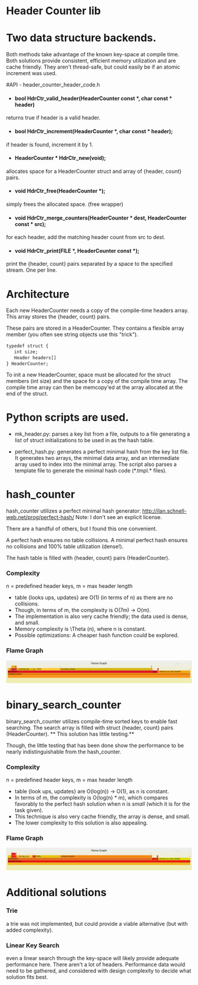 # Header Counter lib
# Two data structure backends.
Both methods take advantage of the known key-space at compile time.
Both solutions provide consistent, efficient memory utilization and are
cache friendly. They aren't thread-safe, but could easily be if an
atomic increment was used.

#API - header_counter_header_code.h
- #### bool HdrCtr_valid_header(HeaderCounter const *, char const * header)
returns true if header is a valid header.

- #### bool HdrCtr_increment(HeaderCounter *, char const * header);
if header is found, increment it by 1.

- #### HeaderCounter * HdrCtr_new(void);
allocates space for a HeaderCounter struct and array of {header, count} pairs.

- #### void HdrCtr_free(HeaderCounter *);
simply frees the allocated space. (free wrapper)

- #### void HdrCtr_merge_counters(HeaderCounter * dest, HeaderCounter const * src);
for each header, add the matching header count from src to dest.

- #### void HdrCtr_print(FILE *, HeaderCounter const *);
print the {header, count} pairs separated by a space to the specified stream. One per line.

# Architecture
Each new HeaderCounter needs a copy of the compile-time headers array.
This array stores the {header, count} pairs.

These pairs are stored in a HeaderCounter. They contains a flexible array
member (you often see string objects use this "trick").
```
typedef struct {
   int size;
   Header headers[]
} HeaderCounter;
```
To init a new HeaderCounter, space must be allocated for the struct members (int size)
and the space for a copy of the compile time array. The compile time array can
then be memcopy'ed at the array allocated at the end of the struct.

# Python scripts are used.
* mk\_header.py: parses a key list from a file, outputs to a file generating
a list of struct initializations to be used in as the hash table.

* perfect_hash.py: generates a perfect minimal hash from the key list file.
It generates two arrays, the minimal data array, and an intermediate array
used to index into the minimal array. The script also parses a template file
to generate the minimal hash code (\*.tmpl.\* files).

# hash_counter
hash_counter utilizes a perfect minimal hash generator: http://ilan.schnell-web.net/prog/perfect-hash/
Note: I don't see an explicit license.

There are a handful of others, but I found this one convenient.

A perfect hash ensures no table collisions. A minimal perfect hash ensures no
collisions and 100% table utilization (dense!).

The hash table is filled with {header, count} pairs (HeaderCounter).

### Complexity
n = predefined header keys,
m = max header length

* table {looks ups, updates} are O(1) (in terms of n) as there are no collisions.
* Though, in terms of m, the complexity is O(7m) -> O(m).
* The implementation is also very cache friendly; the data used is dense, and small.
* Memory complexity is \Theta (n), where n is constant.
* Possible optimizations: A cheaper hash function could be explored.

### Flame Graph
![alt text](flame-hash.svg "flame-hash.svg")

# binary_search_counter
binary\_search\_counter utilizes compile-time sorted keys to enable fast searching.
The search array is filled with struct {header, count} pairs (HeaderCounter).
** This solution has little testing.**

Though, the little testing that has been done show the performance to be nearly indistinguishable from the hash_counter. 

### Complexity
n = predefined header keys,
m = max header length

* table {look ups, updates} are O(log(n)) -> O(1), as n is constant.
* In terms of m, the complexity is O(log(n) * m), which compares favorably to
the perfect hash solution when n is _small_ (which it is for the task given).
* This technique is also very cache friendly, the array is dense, and small.
* The lower complexity to this solution is also appealing.

### Flame Graph
![alt text](flame-binary_search.svg "flame-binary_search.svg")

# Additional solutions
### Trie
a trie was not implemented, but could provide a viable alternative (but with added complexity).

### Linear Key Search
even a linear search through the key-space will likely provide adequate performance here. There aren't a lot of headers.
Performance data would need to be gathered, and considered with design complexity to
decide what solution fits best.
